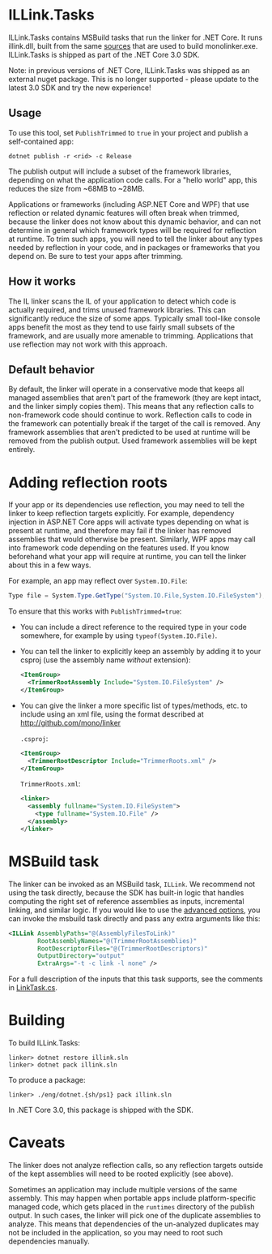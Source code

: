 # ILLink.Tasks

ILLink.Tasks contains MSBuild tasks that run the linker for .NET Core. It runs illink.dll, built from the same [sources](../linker/) that are used to build monolinker.exe. ILLink.Tasks is shipped as part of the .NET Core 3.0 SDK.

Note: in previous versions of .NET Core, ILLink.Tasks was shipped as an external nuget package. This is no longer supported - please update to the latest 3.0 SDK and try the new experience!

## Usage

To use this tool, set `PublishTrimmed` to `true` in your project and publish a self-contained app:

```
dotnet publish -r <rid> -c Release
```

The publish output will include a subset of the framework libraries, depending on what the application code calls. For a "hello world" app, this reduces the size from ~68MB to ~28MB.

Applications or frameworks (including ASP<span />.NET Core and WPF) that use reflection or related dynamic features will often break when trimmed, because the linker does not know about this dynamic behavior, and can not determine in general which framework types will be required for reflection at runtime. To trim such apps, you will need to tell the linker about any types needed by reflection in your code, and in packages or frameworks that you depend on. Be sure to test your apps after trimming.

## How it works

The IL linker scans the IL of your application to detect which code is actually required, and trims unused framework libraries. This can significantly reduce the size of some apps. Typically small tool-like console apps benefit the most as they tend to use fairly small subsets of the framework, and are usually more amenable to trimming. Applications that use reflection may not work with this approach.

## Default behavior

By default, the linker will operate in a conservative mode that keeps
all managed assemblies that aren't part of the framework (they are
kept intact, and the linker simply copies them). This means that any reflection calls to non-framework code should continue to work. Reflection calls to code in the framework can potentially break if the target of the call is removed. Any framework assemblies that aren't predicted to be used at runtime will be removed from the publish output. Used framework assemblies will be kept entirely.

# Adding reflection roots

If your app or its dependencies use reflection, you may need to tell the linker to keep reflection targets explicitly. For example, dependency injection in ASP<span />.NET Core apps will activate
types depending on what is present at runtime, and therefore may fail
if the linker has removed assemblies that would otherwise be
present. Similarly, WPF apps may call into framework code depending on
the features used. If you know beforehand what your app will require
at runtime, you can tell the linker about this in a few ways.

For example, an app may reflect over `System.IO.File`:
```csharp
Type file = System.Type.GetType("System.IO.File,System.IO.FileSystem");
```

To ensure that this works with `PublishTrimmed=true`:

- You can include a direct reference to the required type in your code
  somewhere, for example by using `typeof(System.IO.File)`.

- You can tell the linker to explicitly keep an assembly by adding it
  to your csproj (use the assembly name *without* extension):

  ```xml
  <ItemGroup>
    <TrimmerRootAssembly Include="System.IO.FileSystem" />
  </ItemGroup>
  ```

- You can give the linker a more specific list of types/methods,
  etc. to include using an xml file, using the format described at
  http://github.com/mono/linker

  `.csproj`:
  ```xml
  <ItemGroup>
    <TrimmerRootDescriptor Include="TrimmerRoots.xml" />
  </ItemGroup>
  ```

  `TrimmerRoots.xml`:
  ```xml
  <linker>
    <assembly fullname="System.IO.FileSystem">
      <type fullname="System.IO.File" />
    </assembly>
  </linker>
  ```


# MSBuild task

The linker can be invoked as an MSBuild task, `ILLink`. We recommend not using the task directly, because the SDK has built-in logic that handles computing the right set of reference assemblies as inputs, incremental linking, and similar logic. If you would like to use the [advanced options](../linker/README.md), you can invoke the msbuild task directly and pass any extra arguments like this:

```xml
<ILLink AssemblyPaths="@(AssemblyFilesToLink)"
        RootAssemblyNames="@(TrimmerRootAssemblies)"
        RootDescriptorFiles="@(TrimmerRootDescriptors)"
        OutputDirectory="output"
        ExtraArgs="-t -c link -l none" />
```

For a full description of the inputs that this task supports, see the
comments in [LinkTask.cs](LinkTask.cs).


# Building

To build ILLink.Tasks:

```
linker> dotnet restore illink.sln
linker> dotnet pack illink.sln
```

To produce a package:
```
linker> ./eng/dotnet.{sh/ps1} pack illink.sln
```

In .NET Core 3.0, this package is shipped with the SDK.

# Caveats

The linker does not analyze reflection calls, so any reflection
targets outside of the kept assemblies will need to be rooted
explicitly (see above).

Sometimes an application may include multiple versions of the same
assembly. This may happen when portable apps include platform-specific
managed code, which gets placed in the `runtimes` directory of the
publish output. In such cases, the linker will pick one of the
duplicate assemblies to analyze. This means that dependencies of the
un-analyzed duplicates may not be included in the application, so you
may need to root such dependencies manually.
